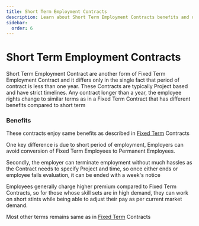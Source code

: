 ```yaml
---
title: Short Term Employment Contracts
description: Learn about Short Term Employment Contracts benefits and differences from fixed-term contracts.
sidebar:
  order: 6
---
```

# Short Term Employment Contracts

Short Term Employment Contract are another form of Fixed Term Employment Contract and it differs only in the single fact that period of contract is less than one year. These Contracts are typically Project based and have strict timelines. Any contract longer than a year, the employee rights change to similar terms as in a Fixed Term Contract that has different benefits compared to short term

### Benefits

These contracts enjoy same benefits as described in [Fixed Term](/docs/employment/fixed-term) Contracts

One key difference is due to short period of employment, Employers can avoid conversion of Fixed Term Employees to Permanent Employees. 

Secondly, the employer can terminate employment without much hassles as the Contract needs to specify Project and time, so once either ends or employee fails evaluation, it can be ended with a week's notice

Employees generally charge higher premium compared to Fixed Term Contracts, so for those whose skill sets are in high demand, they can work on short stints while being able to adjust their pay as per current market demand.

Most other terms remains same as in [Fixed Term](/docs/employment/fixed-term) Contracts
